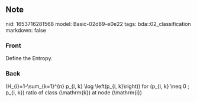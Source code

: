 ## Note
nid: 1653716281568
model: Basic-02d89-e0e22
tags: bda::02_classification
markdown: false

### Front
Define the Entropy.

### Back
\(H_{i}=1-\sum_{k=1}^{n} p_{i, k} \log \left(p_{i, k}\right)\) for \(p_{i, k} \neq 0 ; p_{i, k}\) ratio of class \(\mathrm{k}\) at node \(\mathrm{i}\)
